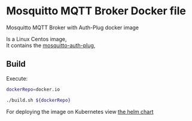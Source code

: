 Mosquitto MQTT Broker Docker file
=================================

Mosquitto MQTT Broker with Auth-Plug docker image

Is a Linux Centos image,  
It contains the [mosquitto-auth-plug](https://github.com/jpmens/mosquitto-auth-plug),

Build
-----
Execute:  
```bash
dockerRepo=docker.io

./build.sh ${dockerRepo}
```

For deploying the image on Kubernetes view [the helm chart](https://github.com/ArieLevs/Kubernetes-Helm-Charts/tree/master/charts/mosquitto)

